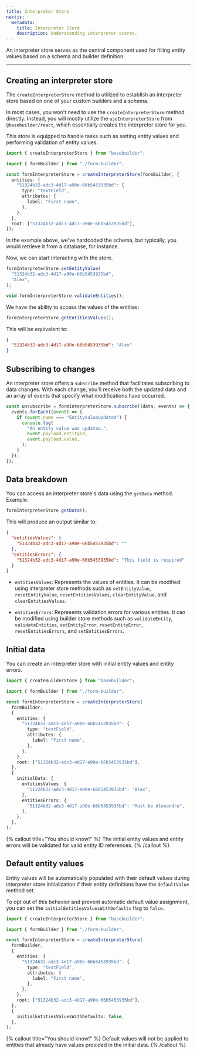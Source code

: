 ```yaml
---
title: Interpreter Store
nextjs:
  metadata:
    title: Interpreter Store
    description: Understanding interpreter stores.
---
```


An interpreter store serves as the central component used for filling entity values based on a schema and builder definition.

---

## Creating an interpreter store

The `createInterpreterStore` method is utilized to establish an interpreter store based on one of your custom builders and a schema.

In most cases, you won't need to use the `createInterpreterStore` method directly. Instead, you will mostly utilize the `useInterpreterStore` from `@basebuilder/react`, which essentially creates the interpreter store for you.

This store is equipped to handle tasks such as setting entity values and performing validation of entity values.

```typescript
import { createInterpreterStore } from "basebuilder";

import { formBuilder } from "./form-builder";

const formInterpreterStore = createInterpreterStore(formBuilder, {
  entities: {
    "51324b32-adc3-4d17-a90e-66b5453935bd": {
      type: "textField",
      attributes: {
        label: "First name",
      },
    },
  },
  root: ["51324b32-adc3-4d17-a90e-66b5453935bd"],
});
```

In the example above, we've hardcoded the schema, but typically, you would retrieve it from a database, for instance.

Now, we can start interacting with the store.

```typescript
formInterpreterStore.setEntityValue(
  "51324b32-adc3-4d17-a90e-66b5453935bd",
  "Alex",
);

void formInterpreterStore.validateEntities();
```

We have the ability to access the values of the entities:

```typescript
formInterpreterStore.getEntitiesValues();
```

This will be equivalent to:

```json
{
  "51324b32-adc3-4d17-a90e-66b5453935bd": "Alex"
}
```

## Subscribing to changes

An interpreter store offers a `subscribe` method that facilitates subscribing to data changes. With each change, you'll receive both the updated data and an array of events that specify what modifications have occurred.

```typescript
const unsubscribe = formInterpreterStore.subscribe((data, events) => {
  events.forEach((event) => {
    if (event.name === "EntityValueUpdated") {
      console.log(
        "An entity value was updated.",
        event.payload.entityId,
        event.payload.value,
      );
    }
  });
});
```

## Data breakdown

You can access an interpreter store's data using the `getData` method. Example:

```typescript
formInterpreterStore.getData();
```

This will produce an output similar to:

```json
{
  "entitiesValues": {
    "51324b32-adc3-4d17-a90e-66b5453935bd": ""
  },
  "entitiesErrors": {
    "51324b32-adc3-4d17-a90e-66b5453935bd": "This field is required"
  }
}
```

- `entitiesValues`: Represents the values of entities. It can be modified using interpreter store methods such as `setEntityValue`, `resetEntityValue`, `resetEntitiesValues`, `clearEntityValue`, and `clearEntitiesValues`.

- `entitiesErrors`: Represents validation errors for various entities. It can be modified using builder store methods such as `validateEntity`, `validateEntities`, `setEntityError`, `resetEntityError`, `resetEntitiesErrors`, and `setEntitiesErrors`.

## Initial data

You can create an interpreter store with initial entity values and entity errors.

```typescript
import { createBuilderStore } from "basebuilder";

import { formBuilder } from "./form-builder";

const formInterpreterStore = createInterpreterStore(
  formBuilder,
  {
    entities: {
      "51324b32-adc3-4d17-a90e-66b5453935bd": {
        type: "textField",
        attributes: {
          label: "First name",
        },
      },
    },
    root: ["51324b32-adc3-4d17-a90e-66b5453935bd"],
  },
  {
    initialData: {
      entitiesValues: {
        "51324b32-adc3-4d17-a90e-66b5453935bd": "Alex",
      },
      entitiesErrors: {
        "51324b32-adc3-4d17-a90e-66b5453935bd": "Must be Alexandru",
      },
    },
  },
);
```

{% callout title="You should know!" %}
The initial entity values and entity errors will be validated for valid entity ID references.
{% /callout %}

## Default entity values

Entity values will be automatically populated with their default values during interpreter store initialization if their entity definitions have the `defaultValue` method set.

To opt out of this behavior and prevent automatic default value assignment, you can set the `initialEntitiesValuesWithDefaults` flag to `false`.

```typescript
import { createInterpreterStore } from "basebuilder";

import { formBuilder } from "./form-builder";

const formInterpreterStore = createInterpreterStore(
  formBuilder,
  {
    entities: {
      "51324b32-adc3-4d17-a90e-66b5453935bd": {
        type: "textField",
        attributes: {
          label: "First name",
        },
      },
    },
    root: ["51324b32-adc3-4d17-a90e-66b5453935bd"],
  },
  {
    initialEntitiesValuesWithDefaults: false,
  },
);
```

{% callout title="You should know!" %}
Default values will not be applied to entities that already have values provided in the initial data.
{% /callout %}
